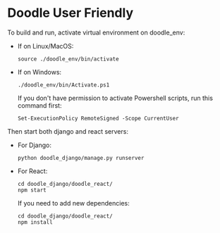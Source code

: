 # Doodle User Friendly
To build and run, activate virtual environment on doodle_env:

- If on Linux/MacOS:
    ```{bash}
    source ./doodle_env/bin/activate
    ```

- If on Windows:
    ```{bash}
    ./doodle_env/bin/Activate.ps1
    ```
    If you don't have permission to activate Powershell scripts, run this command first:
    ```{ps}
    Set-ExecutionPolicy RemoteSigned -Scope CurrentUser
    ```

Then start both django and react servers:

- For Django:
    
    ```{bash}
    python doodle_django/manage.py runserver
    ```

- For React:

    ```{bash}
    cd doodle_django/doodle_react/
    npm start
    ```

    If you need to add new dependencies:

    ```{bash}
    cd doodle_django/doodle_react/
    npm install
    ```